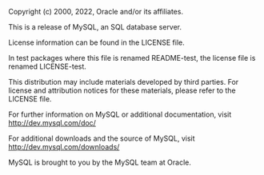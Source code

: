 Copyright (c) 2000, 2022, Oracle and/or its affiliates.

This is a release of MySQL, an SQL database server.

License information can be found in the LICENSE file.

In test packages where this file is renamed README-test, the license
file is renamed LICENSE-test.

This distribution may include materials developed by third parties.
For license and attribution notices for these materials,
please refer to the LICENSE file.

For further information on MySQL or additional documentation, visit
http://dev.mysql.com/doc/

For additional downloads and the source of MySQL, visit
http://dev.mysql.com/downloads/

MySQL is brought to you by the MySQL team at Oracle.
